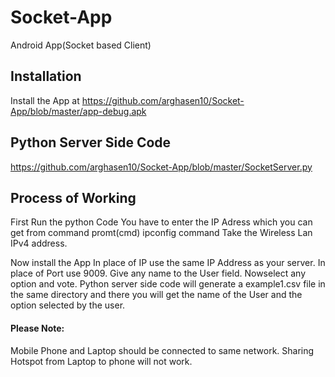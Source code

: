 # Socket-App
Android App(Socket based Client)
## Installation
Install the App at https://github.com/arghasen10/Socket-App/blob/master/app-debug.apk

## Python Server Side Code
https://github.com/arghasen10/Socket-App/blob/master/SocketServer.py

## Process of Working
First Run the python Code
You have to enter the IP Adress which you can get from command promt(cmd) ipconfig command 
Take the Wireless Lan IPv4 address.

Now install the App 
In place of IP use the same IP Address as your server. In place of Port use 9009.
Give any name to the User field. Nowselect any option and vote.
Python server side code will generate a example1.csv file in the same directory and there you will get the name of the User and the option selected by the user.

#### Please Note: 
Mobile Phone and Laptop should be connected to same network. Sharing Hotspot from Laptop to phone will not work. 
